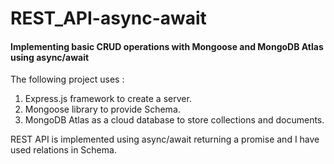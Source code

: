 # REST_API-async-await
#### Implementing basic CRUD operations with Mongoose and MongoDB Atlas using async/await

The following project uses :
1. Express.js framework to create a server. 
2. Mongoose library to provide Schema.
3. MongoDB Atlas as a cloud database to store collections and documents.

REST API is implemented using async/await returning a promise and I have used relations in Schema.

